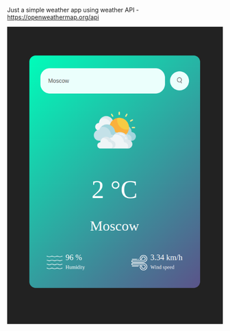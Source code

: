 Just a simple weather app using weather API - https://openweathermap.org/api

![Alt text](images/appImage.png)

